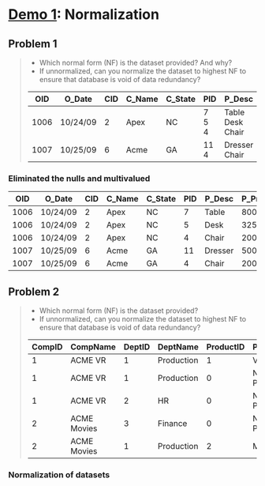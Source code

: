 # [Demo 1](https://github.com/hendraanggrian/IIT-CS425/blob/assets/assignments/demo1.pdf): Normalization

## Problem 1

> - Which normal form (NF) is the dataset provided? And why?
> - If unnormalized, can you normalize the dataset to highest NF to ensure that
    database is void of data redundancy?
>
> OID | O_Date | CID | C_Name | C_State | PID | P_Desc | P_Price | Qty
> --- | --- | --- | --- | --- | --- | --- | --- | ---
> 1006 | 10/24/09 | 2 | Apex | NC | 7<br>5<br>4 | Table<br>Desk<br>Chair | 800<br>325<br>200 | 1<br>1<br>1
> 1007 | 10/25/09 | 6 | Acme | GA | 11<br>4 | Dresser<br>Chair | 500<br>200 | 4<br>6

### Eliminated the nulls and multivalued

OID | O_Date | CID | C_Name | C_State | PID | P_Desc | P_Price | Qty
--- | --- | --- | --- | --- | --- | --- | --- | ---
1006 | 10/24/09 | 2 | Apex | NC | 7 | Table | 800 | 1
1006 | 10/24/09 | 2 | Apex | NC | 5 | Desk | 325 | 1
1006 | 10/24/09 | 2 | Apex | NC | 4 | Chair | 200 | 5
1007 | 10/25/09 | 6 | Acme | GA | 11 | Dresser | 500 | 4
1007 | 10/25/09 | 6 | Acme | GA | 4 | Chair | 200 | 6

## Problem 2

> - Which normal form (NF) is the dataset provided?
> - If unnormalized, can you normalize the dataset to highest NF to ensure
    that database is void of data redundancy?
>
> CompID | CompName | DeptID | DeptName | ProductID | ProdName | ProdTypeID | ProdTypeName | Date | Value
> --- | --- | --- | --- | --- | --- | --- | --- | --- | ---
> 1 | ACME VR | 1 | Production | 1 | VR100 | 1 | Headset | 01/23/2022 | 45
> 1 | ACME VR | 1 | Production | 0 | No Product | | | 01/24/2022 | -90
> 1 | ACME VR | 2 | HR | 0 | No Product | | | 01/23/2022 | 78
> 2 | ACME Movies | 3 | Finance | 0 | No Product | | | 01/23/2022 | 80
> 2 | ACME Movies | 1 | Production | 2 | MC9 | 2 | Camera | 01/23/2022 | 50

### Normalization of datasets
